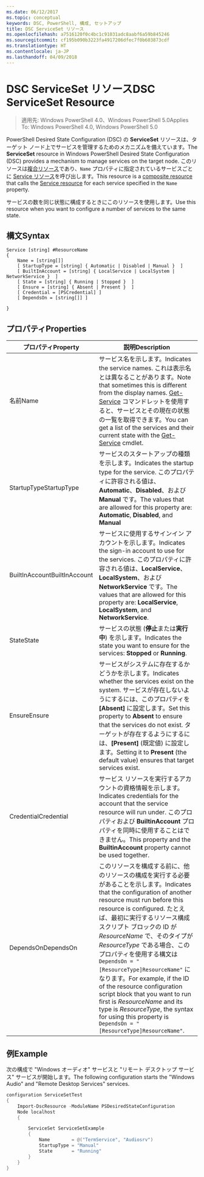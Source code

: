 ```yaml
---
ms.date: 06/12/2017
ms.topic: conceptual
keywords: DSC, PowerShell, 構成, セットアップ
title: DSC ServiceSet リソース
ms.openlocfilehash: a7516120f0c4bc1c91031adc8aabf6a59b845246
ms.sourcegitcommit: cf195b090b3223fa4917206dfec7f0b603873cdf
ms.translationtype: HT
ms.contentlocale: ja-JP
ms.lasthandoff: 04/09/2018
---
```

# <a name="dsc-serviceset-resource"></a><span data-ttu-id="0edc2-103">DSC ServiceSet リソース</span><span class="sxs-lookup"><span data-stu-id="0edc2-103">DSC ServiceSet Resource</span></span>

> <span data-ttu-id="0edc2-104">適用先: Windows PowerShell 4.0、Windows PowerShell 5.0</span><span class="sxs-lookup"><span data-stu-id="0edc2-104">Applies To: Windows PowerShell 4.0, Windows PowerShell 5.0</span></span>


<span data-ttu-id="0edc2-105">PowerShell Desired State Configuration (DSC) の **ServiceSet** リソースは、ターゲット ノード上でサービスを管理するためのメカニズムを備えています。</span><span class="sxs-lookup"><span data-stu-id="0edc2-105">The **ServiceSet** resource in Windows PowerShell Desired State Configuration (DSC) provides a mechanism to manage services on the target node.</span></span> <span data-ttu-id="0edc2-106">このリソースは[複合リソース](authoringResourceComposite.md)であり、`Name` プロパティに指定されているサービスごとに [Service リソース](serviceResource.md)を呼び出します。</span><span class="sxs-lookup"><span data-stu-id="0edc2-106">This resource is a [composite resource](authoringResourceComposite.md) that calls the [Service resource](serviceResource.md) for each service specified in the `Name` property.</span></span>

<span data-ttu-id="0edc2-107">サービスの数を同じ状態に構成するときにこのリソースを使用します。</span><span class="sxs-lookup"><span data-stu-id="0edc2-107">Use this resource when you want to configure a number of services to the same state.</span></span>

## <a name="syntax"></a><span data-ttu-id="0edc2-108">構文</span><span class="sxs-lookup"><span data-stu-id="0edc2-108">Syntax</span></span>

```
Service [string] #ResourceName
{
    Name = [string[]]
    [ StartupType = [string] { Automatic | Disabled | Manual }  ]
    [ BuiltInAccount = [string] { LocalService | LocalSystem | NetworkService }  ]
    [ State = [string] { Running | Stopped }  ]
    [ Ensure = [string] { Absent | Present }  ]
    [ Credential = [PSCredential] ]
    [ DependsOn = [string[]] ]

}
```

## <a name="properties"></a><span data-ttu-id="0edc2-109">プロパティ</span><span class="sxs-lookup"><span data-stu-id="0edc2-109">Properties</span></span>

|  <span data-ttu-id="0edc2-110">プロパティ</span><span class="sxs-lookup"><span data-stu-id="0edc2-110">Property</span></span>  |  <span data-ttu-id="0edc2-111">説明</span><span class="sxs-lookup"><span data-stu-id="0edc2-111">Description</span></span>   |
|---|---|
| <span data-ttu-id="0edc2-112">名前</span><span class="sxs-lookup"><span data-stu-id="0edc2-112">Name</span></span>| <span data-ttu-id="0edc2-113">サービス名を示します。</span><span class="sxs-lookup"><span data-stu-id="0edc2-113">Indicates the service names.</span></span> <span data-ttu-id="0edc2-114">これは表示名とは異なることがあります。</span><span class="sxs-lookup"><span data-stu-id="0edc2-114">Note that sometimes this is different from the display names.</span></span> <span data-ttu-id="0edc2-115">[Get-Service](https://technet.microsoft.com/library/hh849804.aspx) コマンドレットを使用すると、サービスとその現在の状態の一覧を取得できます。</span><span class="sxs-lookup"><span data-stu-id="0edc2-115">You can get a list of the services and their current state with the [Get-Service](https://technet.microsoft.com/library/hh849804.aspx) cmdlet.</span></span>|
| <span data-ttu-id="0edc2-116">StartupType</span><span class="sxs-lookup"><span data-stu-id="0edc2-116">StartupType</span></span>| <span data-ttu-id="0edc2-117">サービスのスタートアップの種類を示します。</span><span class="sxs-lookup"><span data-stu-id="0edc2-117">Indicates the startup type for the service.</span></span> <span data-ttu-id="0edc2-118">このプロパティに許容される値は、**Automatic**、**Disabled**、および **Manual** です。</span><span class="sxs-lookup"><span data-stu-id="0edc2-118">The values that are allowed for this property are: **Automatic**, **Disabled**, and **Manual**</span></span>|
| <span data-ttu-id="0edc2-119">BuiltInAccount</span><span class="sxs-lookup"><span data-stu-id="0edc2-119">BuiltInAccount</span></span>| <span data-ttu-id="0edc2-120">サービスに使用するサインイン アカウントを示します。</span><span class="sxs-lookup"><span data-stu-id="0edc2-120">Indicates the sign-in account to use for the services.</span></span> <span data-ttu-id="0edc2-121">このプロパティに許容される値は、**LocalService**、**LocalSystem**、および **NetworkService** です。</span><span class="sxs-lookup"><span data-stu-id="0edc2-121">The values that are allowed for this property are: **LocalService**, **LocalSystem**, and **NetworkService**.</span></span>|
| <span data-ttu-id="0edc2-122">State</span><span class="sxs-lookup"><span data-stu-id="0edc2-122">State</span></span>| <span data-ttu-id="0edc2-123">サービスの状態 (**停止**または**実行中**) を示します。</span><span class="sxs-lookup"><span data-stu-id="0edc2-123">Indicates the state you want to ensure for the services: **Stopped** or **Running**.</span></span>|
| <span data-ttu-id="0edc2-124">Ensure</span><span class="sxs-lookup"><span data-stu-id="0edc2-124">Ensure</span></span>| <span data-ttu-id="0edc2-125">サービスがシステムに存在するかどうかを示します。</span><span class="sxs-lookup"><span data-stu-id="0edc2-125">Indicates whether the services exist on the system.</span></span> <span data-ttu-id="0edc2-126">サービスが存在しないようにするには、このプロパティを **[Absent]** に設定します。</span><span class="sxs-lookup"><span data-stu-id="0edc2-126">Set this property to **Absent** to ensure that the services do not exist.</span></span> <span data-ttu-id="0edc2-127">ターゲットが存在するようにするには、**[Present]** (既定値) に設定します。</span><span class="sxs-lookup"><span data-stu-id="0edc2-127">Setting it to **Present** (the default value) ensures that target services exist.</span></span>|
| <span data-ttu-id="0edc2-128">Credential</span><span class="sxs-lookup"><span data-stu-id="0edc2-128">Credential</span></span>| <span data-ttu-id="0edc2-129">サービス リソースを実行するアカウントの資格情報を示します。</span><span class="sxs-lookup"><span data-stu-id="0edc2-129">Indicates credentials for the account that the service resource will run under.</span></span> <span data-ttu-id="0edc2-130">このプロパティおよび **BuiltinAccount** プロパティを同時に使用することはできません。</span><span class="sxs-lookup"><span data-stu-id="0edc2-130">This property and the **BuiltinAccount** property cannot be used together.</span></span>|
| <span data-ttu-id="0edc2-131">DependsOn</span><span class="sxs-lookup"><span data-stu-id="0edc2-131">DependsOn</span></span>| <span data-ttu-id="0edc2-132">このリソースを構成する前に、他のリソースの構成を実行する必要があることを示します。</span><span class="sxs-lookup"><span data-stu-id="0edc2-132">Indicates that the configuration of another resource must run before this resource is configured.</span></span> <span data-ttu-id="0edc2-133">たとえば、最初に実行するリソース構成スクリプト ブロックの ID が *ResourceName* で、そのタイプが *ResourceType* である場合、このプロパティを使用する構文は `DependsOn = "[ResourceType]ResourceName"` になります。</span><span class="sxs-lookup"><span data-stu-id="0edc2-133">For example, if the ID of the resource configuration script block that you want to run first is *ResourceName* and its type is *ResourceType*, the syntax for using this property is `DependsOn = "[ResourceType]ResourceName"`.</span></span>|



## <a name="example"></a><span data-ttu-id="0edc2-134">例</span><span class="sxs-lookup"><span data-stu-id="0edc2-134">Example</span></span>

<span data-ttu-id="0edc2-135">次の構成で "Windows オーディオ" サービスと "リモート デスクトップ サービス" サービスが開始します。</span><span class="sxs-lookup"><span data-stu-id="0edc2-135">The following configuration starts the "Windows Audio" and "Remote Desktop Services" services.</span></span>

```powershell
configuration ServiceSetTest
{
    Import-DscResource -ModuleName PSDesiredStateConfiguration
    Node localhost
    {

        ServiceSet ServiceSetExample
        {
            Name        = @("TermService", "Audiosrv")
            StartupType = "Manual"
            State       = "Running"
        }
    }
}
```